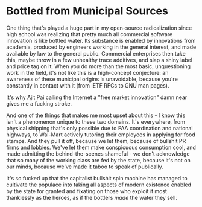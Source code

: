 # Bottled from Municipal Sources

One thing that's played a huge part in my open-source radicalization since high school was realizing that pretty much all commercial software innovation is like bottled water. Its substance is enabled by innovations from academia, produced by engineers working in the general interest, and made available by law to the general public. Commercial enterprises then take this, maybe throw in a few unhealthy trace additives, and slap a shiny label and price tag on it. When you do more than the most basic, unquestioning work in the field, it's not like this is a high-concept conjecture: an awareness of these municipal origins is unavoidable, because you're constantly in contact with it (from IETF RFCs to GNU man pages).

It's why Ajit Pai calling the Internet a "free market innovation" damn near gives me a fucking stroke.

And one of the things that makes me most upset about this - I know this isn't a phenomenon unique to these two domains. It's everywhere, from physical shipping that's only possible due to FAA coordination and national highways, to Wal-Mart actively tutoring their employees in applying for food stamps. And they pull it off, because we let them, because of bullshit PR firms and lobbies. We've let them make conspicuous consumption cool, and made admitting the behind-the-scenes shameful - we don't acknowledge that so many of the working class are fed by the state, because it's not on our minds, because we've made it taboo to speak of publically.

It's so fucked up that the capitalist bullshit spin machine has managed to cultivate the populace into taking all aspects of modern existence enabled by the state for granted and fixating on those who exploit it most thanklessly as the heroes, as if the bottlers *made* the water they sell.
